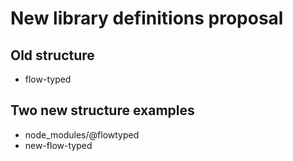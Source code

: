 # New library definitions proposal

## Old structure

- flow-typed

## Two new structure examples

- node_modules/@flowtyped
- new-flow-typed

